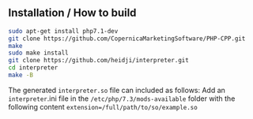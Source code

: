 ## Installation / How to build
```bash
sudo apt-get install php7.1-dev
git clone https://github.com/CopernicaMarketingSoftware/PHP-CPP.git
make
sudo make install
git clone https://github.com/heidji/interpreter.git
cd interpreter
make -B
```

The generated `interpreter.so` file can included as follows:
Add an `interpreter`.ini file in the `/etc/php/7.3/mods-available` folder with the following content
`extension=/full/path/to/so/example.so`